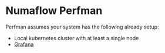 # Numaflow Perfman

Perfman assumes your system has the following already setup:
- Local kubernetes cluster with at least a single node
-  [Grafana](https://grafana.com/docs/grafana/latest/setup-grafana/installation/#supported-operating-systems)
